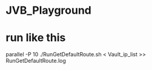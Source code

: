 # JVB_Playground

# run like this 
parallel -P 10 ./RunGetDefaultRoute.sh < Vault_ip_list >> RunGetDefaultRoute.log